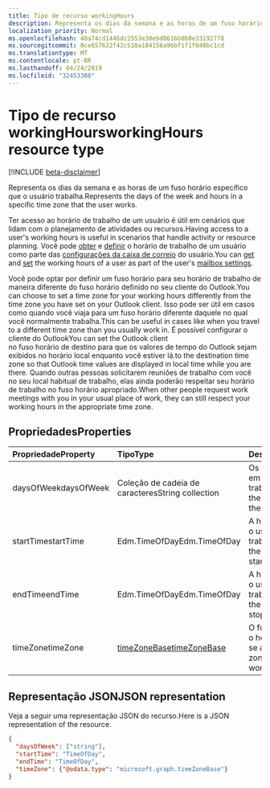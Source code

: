 ```yaml
---
title: Tipo de recurso workingHours
description: Representa os dias da semana e as horas de um fuso horário específico que o usuário trabalha.
localization_priority: Normal
ms.openlocfilehash: 40a74cd1446dc2553e30ebd0616b0b0e33192778
ms.sourcegitcommit: 0ce657622f42c510a104156a96bf1f1f040bc1cd
ms.translationtype: MT
ms.contentlocale: pt-BR
ms.lasthandoff: 04/24/2019
ms.locfileid: "32453308"
---
```

# <a name="workinghours-resource-type"></a><span data-ttu-id="e262e-103">Tipo de recurso workingHours</span><span class="sxs-lookup"><span data-stu-id="e262e-103">workingHours resource type</span></span>

[!INCLUDE [beta-disclaimer](../../includes/beta-disclaimer.md)]

<span data-ttu-id="e262e-104">Representa os dias da semana e as horas de um fuso horário específico que o usuário trabalha.</span><span class="sxs-lookup"><span data-stu-id="e262e-104">Represents the days of the week and hours in a specific time zone that the user works.</span></span>

<span data-ttu-id="e262e-105">Ter acesso ao horário de trabalho de um usuário é útil em cenários que lidam com o planejamento de atividades ou recursos.</span><span class="sxs-lookup"><span data-stu-id="e262e-105">Having access to a user's working hours is useful in scenarios that handle activity or resource planning.</span></span> <span data-ttu-id="e262e-106">Você pode [obter](../api/user-get-mailboxsettings.md#request-3) e [definir](../api/user-update-mailboxsettings.md#request-2) o horário de trabalho de um usuário como parte das [configurações da caixa de correio](mailboxsettings.md) do usuário.</span><span class="sxs-lookup"><span data-stu-id="e262e-106">You can [get](../api/user-get-mailboxsettings.md#request-3) and [set](../api/user-update-mailboxsettings.md#request-2) the working hours of a user as part of the user's [mailbox settings](mailboxsettings.md).</span></span> 

<span data-ttu-id="e262e-107">Você pode optar por definir um fuso horário para seu horário de trabalho de maneira diferente do fuso horário definido no seu cliente do Outlook.</span><span class="sxs-lookup"><span data-stu-id="e262e-107">You can choose to set a time zone for your working hours differently from the time zone you have set on your Outlook client.</span></span> <span data-ttu-id="e262e-108">Isso pode ser útil em casos como quando você viaja para um fuso horário diferente daquele no qual você normalmente trabalha.</span><span class="sxs-lookup"><span data-stu-id="e262e-108">This can be useful in cases like when you travel to a different time zone than you usually work in.</span></span> <span data-ttu-id="e262e-109">É possível configurar o cliente do Outlook</span><span class="sxs-lookup"><span data-stu-id="e262e-109">You can set the Outlook client</span></span>  
<span data-ttu-id="e262e-110">no fuso horário de destino para que os valores de tempo do Outlook sejam exibidos no horário local enquanto você estiver lá.</span><span class="sxs-lookup"><span data-stu-id="e262e-110">to the destination time zone so that Outlook time values are displayed in local time while you are there.</span></span>
<span data-ttu-id="e262e-111">Quando outras pessoas solicitarem reuniões de trabalho com você no seu local habitual de trabalho, elas ainda poderão respeitar seu horário de trabalho no fuso horário apropriado.</span><span class="sxs-lookup"><span data-stu-id="e262e-111">When other people request work meetings with you in your usual place of work, they can still respect your working hours in the appropriate time zone.</span></span>


## <a name="properties"></a><span data-ttu-id="e262e-112">Propriedades</span><span class="sxs-lookup"><span data-stu-id="e262e-112">Properties</span></span>
| <span data-ttu-id="e262e-113">Propriedade</span><span class="sxs-lookup"><span data-stu-id="e262e-113">Property</span></span>     | <span data-ttu-id="e262e-114">Tipo</span><span class="sxs-lookup"><span data-stu-id="e262e-114">Type</span></span>   |<span data-ttu-id="e262e-115">Descrição</span><span class="sxs-lookup"><span data-stu-id="e262e-115">Description</span></span>|
|:---------------|:--------|:----------|
| <span data-ttu-id="e262e-116">daysOfWeek</span><span class="sxs-lookup"><span data-stu-id="e262e-116">daysOfWeek</span></span> | <span data-ttu-id="e262e-117">Coleção de cadeia de caracteres</span><span class="sxs-lookup"><span data-stu-id="e262e-117">String collection</span></span> | <span data-ttu-id="e262e-118">Os dias da semana em que o usuário trabalha.</span><span class="sxs-lookup"><span data-stu-id="e262e-118">The days of the week on which the user works.</span></span> |
| <span data-ttu-id="e262e-119">startTime</span><span class="sxs-lookup"><span data-stu-id="e262e-119">startTime</span></span> | <span data-ttu-id="e262e-120">Edm.TimeOfDay</span><span class="sxs-lookup"><span data-stu-id="e262e-120">Edm.TimeOfDay</span></span> | <span data-ttu-id="e262e-121">A hora do dia em que o usuário começa a trabalhar.</span><span class="sxs-lookup"><span data-stu-id="e262e-121">The time of the day that the user starts working.</span></span> |
| <span data-ttu-id="e262e-122">endTime</span><span class="sxs-lookup"><span data-stu-id="e262e-122">endTime</span></span> | <span data-ttu-id="e262e-123">Edm.TimeOfDay</span><span class="sxs-lookup"><span data-stu-id="e262e-123">Edm.TimeOfDay</span></span> | <span data-ttu-id="e262e-124">A hora do dia em que o usuário para de trabalhar.</span><span class="sxs-lookup"><span data-stu-id="e262e-124">The time of the day that the user stops working.</span></span> |
| <span data-ttu-id="e262e-125">timeZone</span><span class="sxs-lookup"><span data-stu-id="e262e-125">timeZone</span></span> | [<span data-ttu-id="e262e-126">timeZoneBase</span><span class="sxs-lookup"><span data-stu-id="e262e-126">timeZoneBase</span></span>](timezonebase.md) | <span data-ttu-id="e262e-127">O fuso horário ao qual o horário de trabalho se aplica.</span><span class="sxs-lookup"><span data-stu-id="e262e-127">The time zone to which the working hours apply.</span></span> |


## <a name="json-representation"></a><span data-ttu-id="e262e-128">Representação JSON</span><span class="sxs-lookup"><span data-stu-id="e262e-128">JSON representation</span></span>

<span data-ttu-id="e262e-129">Veja a seguir uma representação JSON do recurso.</span><span class="sxs-lookup"><span data-stu-id="e262e-129">Here is a JSON representation of the resource.</span></span>

<!-- {
  "blockType": "resource",
  "optionalProperties": [

  ],
  "@odata.type": "microsoft.graph.workingHours"
}-->

```json
{
  "daysOfWeek": ["string"],
  "startTime": "TimeOfDay",
  "endTime": "TimeOfDay",
  "timeZone": {"@odata.type": "microsoft.graph.timeZoneBase"}
}

```

<!-- uuid: 8fcb5dbc-d5aa-4681-8e31-b001d5168d79
2015-10-25 14:57:30 UTC -->
<!--
{
  "type": "#page.annotation",
  "description": "workingHours resource",
  "keywords": "",
  "section": "documentation",
  "tocPath": "",
  "suppressions": [
    "Error: /api-reference/beta/resources/workinghours.md:\r\n      Exception processing links.\r\n    System.ArgumentException: Link Definition was null. Link text: !INCLUDE [beta-disclaimer](../../includes/beta-disclaimer.md)\r\n      at ApiDoctor.Validation.DocFile.get_LinkDestinations()\r\n      at ApiDoctor.Validation.DocSet.ValidateLinks(Boolean includeWarnings, String[] relativePathForFiles, IssueLogger issues, Boolean requireFilenameCaseMatch, Boolean printOrphanedFiles)"
  ]
}
-->
